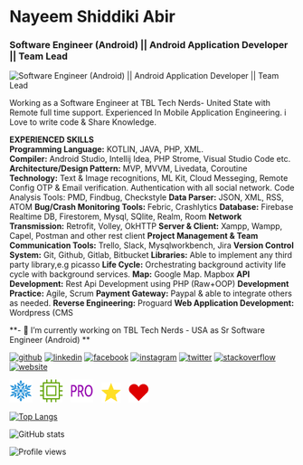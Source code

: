 # Nayeem Shiddiki Abir
### Software Engineer (Android) || Android Application Developer || Team Lead
![Software Engineer (Android) || Android Application Developer || Team Lead](https://media-exp1.licdn.com/dms/image/C5116AQFb2XrrHaDIUA/profile-displaybackgroundimage-shrink_350_1400/0/1563555651667?e=1638403200&v=beta&t=bDd_wC-fGRH8zh1HESQscLYGEmZKjBP7aSPKx-cVwYg)

Working as a Software Engineer at TBL Tech Nerds- United State with Remote full time support. Experienced In Mobile Application Engineering. i Love to write code & Share Knowledge.

**EXPERIENCED SKILLS**<br />
**Programming Language:** KOTLIN, JAVA, PHP, XML.<br />
**Compiler:** Android Studio, Intellij Idea, PHP Strome, Visual Studio Code etc.
**Architecture/Design Pattern:** MVP, MVVM, Livedata, Coroutine
**Technology:** Text & Image recognitions, ML Kit, Cloud Messeging, Remote Config
OTP & Email verification. Authentication with all social network.
Code Analysis Tools: PMD, Findbug, Checkstyle
**Data Parser:** JSON, XML, RSS, ATOM
**Bug/Crash Monitoring Tools:** Febric, Crashlytics
**Database:** Firebase Realtime DB, Firestorem, Mysql, SQlite, Realm, Room
**Network Transmission:** Retrofit, Volley, OkHTTP
**Server & Client:** Xampp, Wampp, Capel, Postman and other rest client
**Project Management & Team Communication Tools:** Trello, Slack, Mysqlworkbench, Jira
**Version Control System:** Git, Github, Gitlab, Bitbucket
**Libraries:** Able to implement any third party library,e.g picasso
**Life Cycle:** Orchestrating background activity life cycle with background services.
**Map:** Google Map. Mapbox
**API Development:** Rest Api Development using PHP (Raw+OOP)
**Development Practice:** Agile, Scrum
**Payment Gateway:** Paypal & able to integrate others as needed.
**Reverse Engineering:** Proguard
**Web Application Development:** Wordpress (CMS

**- 🔭 I’m currently working on TBL Tech Nerds - USA as Sr Software Engineer (Android) **


[<img src='https://cdn.jsdelivr.net/npm/simple-icons@3.0.1/icons/github.svg' alt='github' height='40'>](https://github.com/abircse)  [<img src='https://cdn.jsdelivr.net/npm/simple-icons@3.0.1/icons/linkedin.svg' alt='linkedin' height='40'>](https://www.linkedin.com/in/abircoxsbazar/)  [<img src='https://cdn.jsdelivr.net/npm/simple-icons@3.0.1/icons/facebook.svg' alt='facebook' height='40'>](https://www.facebook.com/abircoxsbazar)  [<img src='https://cdn.jsdelivr.net/npm/simple-icons@3.0.1/icons/instagram.svg' alt='instagram' height='40'>](https://www.instagram.com/abircse/)  [<img src='https://cdn.jsdelivr.net/npm/simple-icons@3.0.1/icons/twitter.svg' alt='twitter' height='40'>](https://twitter.com/Ns_abir)  [<img src='https://cdn.jsdelivr.net/npm/simple-icons@3.0.1/icons/stackoverflow.svg' alt='stackoverflow' height='40'>](https://stackoverflow.com/users/nayeem-shiddiki-abir)  [<img src='https://cdn.jsdelivr.net/npm/simple-icons@3.0.1/icons/icloud.svg' alt='website' height='40'>](coxtunes.com)  

<a href='https://archiveprogram.github.com/'><img src='https://raw.githubusercontent.com/acervenky/animated-github-badges/master/assets/acbadge.gif' width='40' height='40'></a> <a href='https://docs.github.com/en/developers'><img src='https://raw.githubusercontent.com/acervenky/animated-github-badges/master/assets/devbadge.gif' width='40' height='40'></a> <a href='https://github.com/pricing'><img src='https://raw.githubusercontent.com/acervenky/animated-github-badges/master/assets/pro.gif' width='40' height='40'></a> <a href='https://stars.github.com/'><img src='https://raw.githubusercontent.com/acervenky/animated-github-badges/master/assets/starbadge.gif' width='35' height='35'></a> <a href='https://docs.github.com/en/github/supporting-the-open-source-community-with-github-sponsors'><img src='https://raw.githubusercontent.com/acervenky/animated-github-badges/master/assets/sponsorbadge.gif' width='35' height='35'></a> 

[![Top Langs](https://github-readme-stats.vercel.app/api/top-langs/?username=abircse)](https://github.com/anuraghazra/github-readme-stats)

![GitHub stats](https://github-readme-stats.vercel.app/api?username=abircse&show_icons=true)  

![Profile views](https://gpvc.arturio.dev/abircse)  
